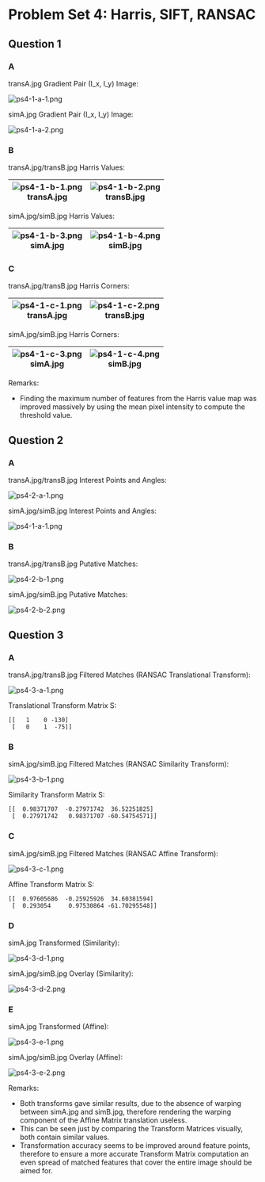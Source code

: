 # Problem Set 4: Harris, SIFT, RANSAC

## Question 1

### A

transA.jpg Gradient Pair (I_x, I_y) Image:

![ps4-1-a-1.png](output/ps4-1-a-1.png)

simA.jpg Gradient Pair (I_x, I_y) Image:

![ps4-1-a-2.png](output/ps4-1-a-2.png)

### B

transA.jpg/transB.jpg Harris Values:

|![ps4-1-b-1.png](output/ps4-1-b-1.png)<br>transA.jpg|![ps4-1-b-2.png](output/ps4-1-b-2.png)<br>transB.jpg|
|:-:|:-:|

simA.jpg/simB.jpg Harris Values:

|![ps4-1-b-3.png](output/ps4-1-b-3.png)<br>simA.jpg|![ps4-1-b-4.png](output/ps4-1-b-4.png)<br>simB.jpg|
|:-:|:-:|

### C

transA.jpg/transB.jpg Harris Corners:

|![ps4-1-c-1.png](output/ps4-1-c-1.png)<br>transA.jpg|![ps4-1-c-2.png](output/ps4-1-c-2.png)<br>transB.jpg|
|:-:|:-:|

simA.jpg/simB.jpg Harris Corners:

|![ps4-1-c-3.png](output/ps4-1-c-3.png)<br>simA.jpg|![ps4-1-c-4.png](output/ps4-1-c-4.png)<br>simB.jpg|
|:-:|:-:|

Remarks:
- Finding the maximum number of features from the Harris value map was improved massively by using the mean pixel intensity to compute the threshold value.

## Question 2

### A

transA.jpg/transB.jpg Interest Points and Angles:

![ps4-2-a-1.png](output/ps4-2-a-1.png)

simA.jpg/simB.jpg Interest Points and Angles:

![ps4-1-a-1.png](output/ps4-2-a-2.png)

### B

transA.jpg/transB.jpg Putative Matches:

![ps4-2-b-1.png](output/ps4-2-b-1.png)

simA.jpg/simB.jpg Putative Matches:

![ps4-2-b-2.png](output/ps4-2-b-2.png)

## Question 3

### A

transA.jpg/transB.jpg Filtered Matches (RANSAC Translational Transform):

![ps4-3-a-1.png](output/ps4-3-a-1.png)

Translational Transform Matrix S:
```
[[   1    0 -130]
 [   0    1  -75]]
 ```

### B

simA.jpg/simB.jpg Filtered Matches (RANSAC Similarity Transform):

![ps4-3-b-1.png](output/ps4-3-b-1.png)

Similarity Transform Matrix S:
```
[[  0.98371707  -0.27971742  36.52251825]
 [  0.27971742   0.98371707 -60.54754571]]
```

### C

simA.jpg/simB.jpg Filtered Matches (RANSAC Affine Transform):

![ps4-3-c-1.png](output/ps4-3-c-1.png)

Affine Transform Matrix S:
```
[[  0.97605686  -0.25925926  34.60381594]
 [  0.293054     0.97530864 -61.70295548]]
```

### D

simA.jpg Transformed (Similarity):

![ps4-3-d-1.png](output/ps4-3-d-1.png)

simA.jpg/simB.jpg Overlay (Similarity):

![ps4-3-d-2.png](output/ps4-3-d-2.png)

### E

simA.jpg Transformed (Affine):

![ps4-3-e-1.png](output/ps4-3-e-1.png)

simA.jpg/simB.jpg Overlay (Affine):

![ps4-3-e-2.png](output/ps4-3-e-2.png)

Remarks:
- Both transforms gave similar results, due to the absence of warping between simA.jpg and simB.jpg, therefore rendering the warping component of the Affine Matrix translation useless.
- This can be seen just by comparing the Transform Matrices visually, both contain similar values.
- Transformation accuracy seems to be improved around feature points, therefore to ensure a more accurate Transform Matrix computation an even spread of matched features that cover the entire image should be aimed for.